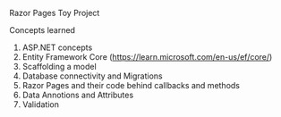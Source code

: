 Razor Pages Toy Project

Concepts learned

1. ASP.NET concepts
2. Entity Framework Core (https://learn.microsoft.com/en-us/ef/core/)
3. Scaffolding a model
4. Database connectivity and Migrations
5. Razor Pages and their code behind callbacks and methods
6. Data Annotions and Attributes
7. Validation

   
